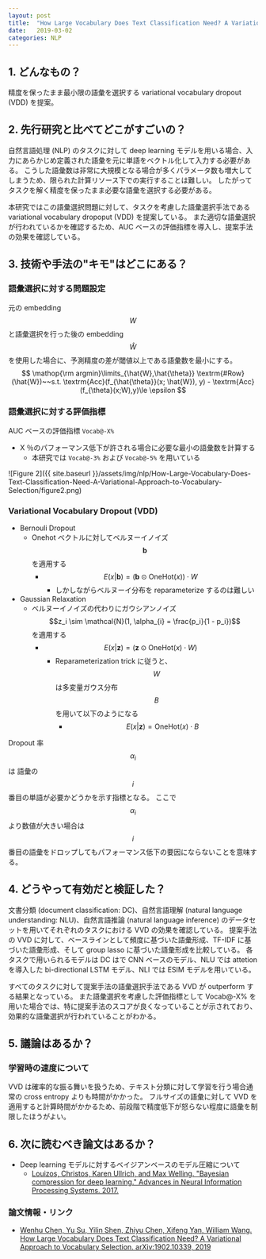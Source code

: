```yaml
---
layout: post
title:  "How Large Vocabulary Does Text Classification Need? A Variational Approach to Vocabulary Selection"
date:   2019-03-02
categories: NLP
---
```


## 1. どんなもの？

精度を保ったまま最小限の語彙を選択する variational vocabulary dropout (VDD) を提案。

## 2. 先行研究と比べてどこがすごいの？

自然言語処理 (NLP) のタスクに対して deep learning モデルを用いる場合、入力にあらかじめ定義された語彙を元に単語をベクトル化して入力する必要がある。
こうした語彙数は非常に大規模となる場合が多くパラメータ数も増大してしまうため、限られた計算リソース下での実行することは難しい。
したがってタスクを解く精度を保ったまま必要な語彙を選択する必要がある。

本研究ではこの語彙選択問題に対して、タスクを考慮した語彙選択手法である variational vocabulary dropoput (VDD) を提案している。
また適切な語彙選択が行われているかを確認するため、AUC ベースの評価指標を導入し、提案手法の効果を確認している。

## 3. 技術や手法の"キモ"はどこにある？
### 語彙選択に対する問題設定
元の embedding $$W$$と語彙選択を行った後の embedding $$\hat{W}$$ を使用した場合に、予測精度の差が閾値以上である語彙数を最小にする。
$$
\mathop{\rm argmin}\limits_{\hat{W},\hat{\theta}} \textrm{#Row}(\hat{W})~~s.t. \textrm{Acc}(f_{\hat{\theta}}(x; \hat{W}), y) - \textrm{Acc}(f_{\theta}(x;W),y)\le \epsilon
$$

### 語彙選択に対する評価指標
AUC ベースの評価指標 `Vocab@-X%`
- X ％のパフォーマンス低下が許される場合に必要な最小の語彙数を計算する
  - 本研究では `Vocab@-3%` および `Vocab@-5%` を用いている

![Figure 2]({{ site.baseurl }}/assets/img/nlp/How-Large-Vocabulary-Does-Text-Classification-Need-A-Variational-Approach-to-Vocabulary-Selection/figure2.png)

### Variational Vocabulary Dropout (VDD)
- Bernouli Dropout
  - Onehot ベクトルに対してベルヌーイノイズ$$\textbf{b}$$を適用する
    - $$E(x|\textbf{b}) = (\textbf{b} \odot \textrm{OneHot}(x)) \cdot W$$
      - しかしながらベルヌーイ分布を reparameterize するのは難しい
- Gaussian Relaxation
  - ベルヌーイノイズの代わりにガウシアンノイズ $$z_i \sim \mathcal{N}(1, \alpha_{i} = \frac{p_i}{1 - p_i})$$ を適用する
    - $$E(x|\textbf{z}) = (\textbf{z} \odot \textrm{OneHot}(x) \cdot W)$$
      - Reparameterization trick に従うと、$$W$$ は多変量ガウス分布 $$B$$ を用いて以下のようになる
        - $$E(x|\textbf{z}) = \textrm{OneHot}(x) \cdot B$$

Dropout 率 $$\alpha_i$$ は 語彙の$$i$$番目の単語が必要かどうかを示す指標となる。
ここで$$\alpha_i$$より数値が大きい場合は$$i$$番目の語彙をドロップしてもパフォーマンス低下の要因にならないことを意味する。
        
## 4. どうやって有効だと検証した？

文書分類 (document classification: DC)、自然言語理解 (natural language understanding: NLU)、自然言語推論 (natural language inference) のデータセットを用いてそれぞれのタスクにおける VVD の効果を確認している。
提案手法の VVD に対して、ベースラインとして頻度に基づいた語彙形成、TF-IDF に基づいた語彙形成、そして group lasso に基づいた語彙形成を比較している。
各タスクで用いられるモデルは DC はで CNN ベースのモデル、NLU では attetion を導入した bi-directional LSTM モデル、NLI では ESIM モデルを用いている。

すべてのタスクに対して提案手法の語彙選択手法である VVD が outperform する結果となっている。
また語彙選択を考慮した評価指標として Vocab@-X% を用いた場合では、特に提案手法のスコアが良くなっていることが示されており、効果的な語彙選択が行われていることがわかる。

## 5. 議論はあるか？

### 学習時の速度について
VVD は確率的な振る舞いを扱うため、テキスト分類に対して学習を行う場合通常の cross entropy よりも時間がかかった。
フルサイズの語彙に対して VVD を適用すると計算時間がかかるため、前段階で精度低下が怒らない程度に語彙を制限したほうがよい。

## 6. 次に読むべき論文はあるか？

- Deep learning モデルに対するベイジアンベースのモデル圧縮について
  - [Louizos, Christos, Karen Ullrich, and Max Welling. "Bayesian compression for deep learning." Advances in Neural Information Processing Systems. 2017.](http://papers.nips.cc/paper/6921-bayesian-compression-for-deep-learning)

### 論文情報・リンク

- [Wenhu Chen, Yu Su, Yilin Shen, Zhiyu Chen, Xifeng Yan, William Wang. How Large Vocabulary Does Text Classification Need? A Variational Approach to Vocabulary Selection. arXiv:1902.10339, 2019](https://arxiv.org/abs/1902.10339)
